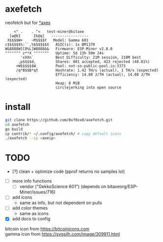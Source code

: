 # axefetch

neofetch but for [*axes](https://bitaxe.org)
```
    <" .    . ^<   test-miner@bitaxe
  [w@kI      Ik@q[   -----------------
 X$$$$W+    ~M$$$$Y   Model: Gamma 601
c$$$$$$%:``,%$$$$$$X   ASIC(s): 1x BM1370
W&8888W[C8%L]W8888&&   Firmware: ESP-Miner v2.8.0
""""""" z**X """""""   Uptime: 5d 13h 50m 24s
       'xXXn`          Best Difficulty: 21M session, 210M best
      ,p$$$$d,         Shares: 881 accepted, 423 rejected (48.01%)
     +W$$$$$$W_        Pool: not-so-public-pool.io:3373
     /q*B$$B*qt        Hashrate: 1.42 TH/s (actual), 1 TH/s (expected)
                       Efficiency: 14.08 J/TH (actual), 14.08 J/TH (expected)
                       Heap: 8 MiB
                       circlejerking into open source
```

# install
```sh
git clone https://github.com/0xf0xx0/axefetch.git
cd axefetch
go build
cp contrib/* ~/.config/axefetch/ # copy default icons
./axefetch --ip <axeip>
```

# TODO
- [?] clean + optimize code (pprof returns no samples lol)
- [ ] more info functions
    - [ ] vendor ("GekkoScience 601") (depends on bitaxeorg/ESP-Miner/issues/716)
- [ ] add icons
    - same as info, but not dependent on pulls
- [ ] add color themes
    - same as icons
- [x] add docs to config

bitcoin icon from https://bitcoinicons.com  
gamma icon from https://svgsilh.com/image/309911.html
